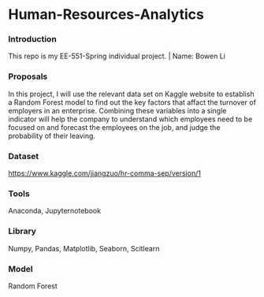# Human-Resources-Analytics

### Introduction 
This repo is my EE-551-Spring individual project. | Name: Bowen Li

### Proposals
In this project, I will use the relevant data set on Kaggle website to establish a Random Forest model to find out the key factors that affact the turnover of employers in an enterprise. Combining these variables into a single indicator will help the company to understand which employees need to be focused on and forecast the employees on the job, and judge the probability of their leaving.

### Dataset
https://www.kaggle.com/jiangzuo/hr-comma-sep/version/1

### Tools
Anaconda, Jupyternotebook

### Library
Numpy, Pandas, Matplotlib, Seaborn, Scitlearn

### Model
Random Forest
